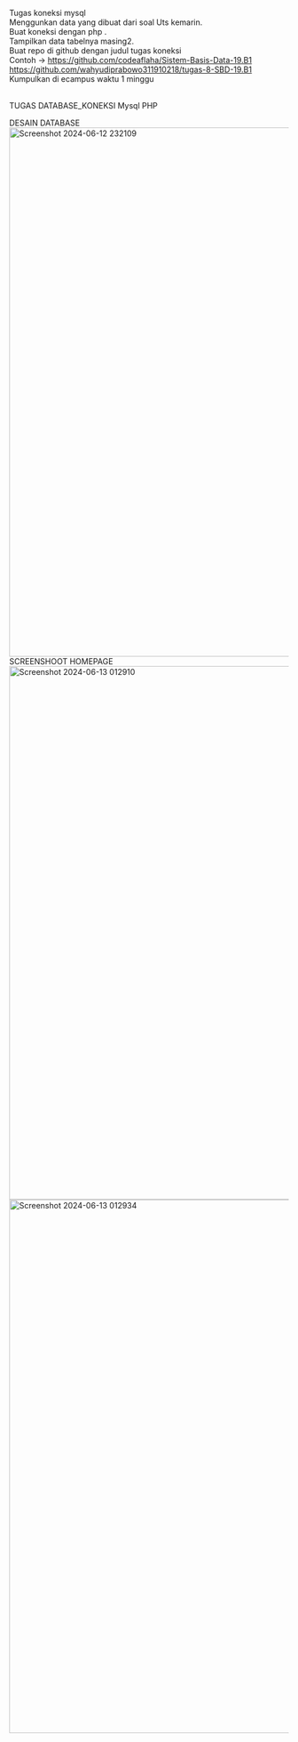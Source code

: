Tugas koneksi mysql<br>
Menggunkan data yang dibuat dari soal Uts kemarin.<br>
Buat koneksi dengan php .<br>
Tampilkan data tabelnya masing2.<br>
Buat repo di github dengan judul tugas koneksi<br>
Contoh -> https://github.com/codeaflaha/Sistem-Basis-Data-19.B1<br>
https://github.com/wahyudiprabowo311910218/tugas-8-SBD-19.B1<br>
Kumpulkan di ecampus waktu 1 minggu<br><br>
 
TUGAS DATABASE_KONEKSI Mysql PHP<br>

DESAIN DATABASE
<img width="952" alt="Screenshot 2024-06-12 232109" src="https://github.com/andrianlusmana/Sistem-Basis-Data-19.B1/assets/172469165/52c01c44-3135-40d7-83ff-2f09e86cbfd8">
<br>
SCREENSHOOT HOMEPAGE
<img width="960" alt="Screenshot 2024-06-13 012910" src="https://github.com/andrianlusmana/Sistem-Basis-Data-19.B1/assets/172469165/f48a2dd1-d528-4d3e-b445-b66c2cb434f8">
<br>
<img width="960" alt="Screenshot 2024-06-13 012934" src="https://github.com/andrianlusmana/Sistem-Basis-Data-19.B1/assets/172469165/a937be29-61b3-4b27-8b17-165ab27faf3e">
